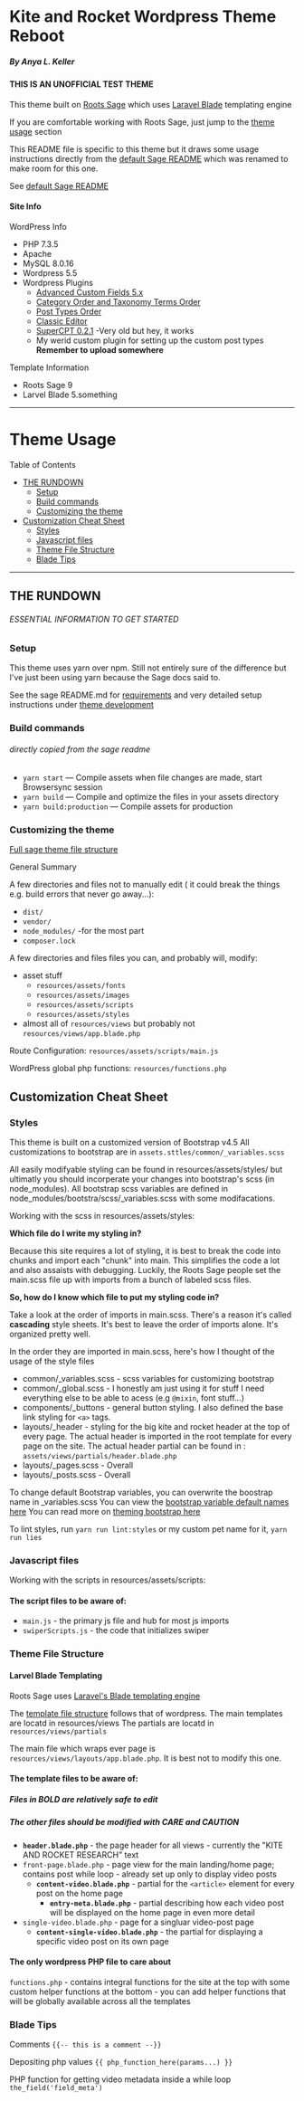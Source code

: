 # Kite and Rocket Wordpress Theme Reboot

##### By Anya L. Keller

#### THIS IS AN UNOFFICIAL TEST THEME

This theme built on [Roots Sage](https://roots.io/sage/) which uses [Laravel Blade](https://laravel.com/docs/5.8/blade) templating engine

If you are comfortable working with Roots Sage, just jump to the [theme usage](#theme-usage) section

This README file is specific to this theme but it draws some usage instructions directly from the [default Sage README](roots-sage-README.md) which was renamed to make room for this one.

See [default Sage README](roots-sage-README.md)

#### Site Info

WordPress Info

-   PHP 7.3.5
-   Apache
-   MySQL 8.0.16
-   Wordpress 5.5
-   Wordpress Plugins
    -   [Advanced Custom Fields 5.x](https://wordpress.org/plugins/advanced-custom-fields/)
    -   [Category Order and Taxonomy Terms Order](https://wordpress.org/plugins/taxonomy-terms-order/)
    -   [Post Types Order](https://wordpress.org/plugins/post-types-order/)
    -   [Classic Editor](https://wordpress.org/plugins/classic-editor/)
    -   [SuperCPT 0.2.1](https://wordpress.org/plugins/super-cpt/) -Very old but hey, it works
    -   My werid custom plugin for setting up the custom post types **Remember to upload somewhere**

Template Information

-   Roots Sage 9
-   Larvel Blade 5.something

* * *

# Theme Usage

Table of Contents

<!-- TOC -->

-   [THE RUNDOWN](#the-rundown)
    -   [Setup](#setup)
    -   [Build commands](#build-commands)
    -   [Customizing the theme](#customizing-the-theme)
-   [Customization Cheat Sheet](#customization-cheat-sheet)
    -   [Styles](#styles)
    -   [Javascript files](#javascript-files)
    -   [Theme File Structure](#theme-file-structure)
    -   [Blade Tips](#blade-tips)

<!-- /TOC -->

* * *

## THE RUNDOWN

###### ESSENTIAL INFORMATION TO GET STARTED

### Setup

This theme uses yarn over npm.  Still not entirely sure of the difference but I've just been using yarn because the Sage docs said to.

See the sage README.md for
[requirements](roots-sage-README.md#Requirements) and very detailed setup instructions under [theme development](roots-sage-README.md#theme-development)

### Build commands

###### directly copied from the sage readme

-   `yarn start` — Compile assets when file changes are made, start Browsersync session
-   `yarn build` — Compile and optimize the files in your assets directory
-   `yarn build:production` — Compile assets for production

### Customizing the theme

[Full sage theme file structure](roots-sage-README.md#theme-structure)

General Summary

A few directories and files not to manually edit ( it could break the things e.g. build errors that never go away...):

-   `dist/`
-   `vendor/`
-   `node_modules/`   -for the most part
-   `composer.lock`

A few directories and files files you can, and probably will, modify:

-   asset stuff
    -   `resources/assets/fonts`
    -   `resources/assets/images`
    -   `resources/assets/scripts`
    -   `resources/assets/styles`
-   almost all of `resources/views` but probably not `resources/views/app.blade.php`

Route Configuration: `resources/assets/scripts/main.js`

WordPress global php functions: `resources/functions.php`

## Customization Cheat Sheet

### Styles

This theme is built on a customized version of Bootstrap v4.5
All customizations to bootstrap are in `assets.sttles/common/_variables.scss`

All easily modifyable styling can be found in resources/assets/styles/ but ultimatly you should incorperate your changes into bootstrap's scss (in node_modules).  All bootstrap scss variables are defined in node_modules/bootstra/scss/\_variables.scss with some modifacations.

Working with the scss in resources/assets/styles:

**Which file do I write my styling in?**

Because this site requires a lot of styling, it is best to break the code into chunks and import each "chunk" into main.  This simplifies the code a lot and also assaists with debugging.  Luckily, the Roots Sage people set the main.scss file up with imports from a bunch of labeled scss files.

**So, how do I know which file to put my styling code in?**

Take a look at the order of imports in main.scss.  There's a reason it's called **cascading** style sheets.  It's best to leave the order of imports alone.  It's organized pretty well.

In the order they are imported in main.scss, here's how I thought of the usage of the style files

-   common/\_variables.scss - scss variables for customizing bootstrap
-   common/\_global.scss - I honestly am just using it for stuff I need everything else to be able to acess (e.g `@mixin`, font stuff...)
-   components/\_buttons - general button styling.  I also defined the base link styling for `<a>` tags.
-   layouts/\_header - styling for the big kite and rocket header at the top of every page.  The actual header is imported in the root template for every page on the site.  The actual header partial can be found in : `assets/views/partials/header.blade.php`
-   layouts/\_pages.scss - Overall
-   layouts/\_posts.scss - Overall

To change default Bootstrap variables, you can overwrite the boostrap name in \_variables.scss
You can view the [bootstrap variable default names here](https://github.com/twbs/bootstrap/blob/v4-dev/scss/_variables.scss)
You can read more on [theming bootstrap here](https://getbootstrap.com/docs/4.5/getting-started/theming/)

To lint styles, run `yarn run lint:styles` or my custom pet name for it, `yarn run lies`

### Javascript files

Working with the scripts in resources/assets/scripts:

#### The script files to be aware of:

-   `main.js` - the primary js file and hub for most js imports
-   `swiperScripts.js` - the code that initializes swiper

### Theme File Structure

#### Larvel Blade Templating

Roots Sage uses [Laravel's Blade templating engine](https://laravel.com/docs/5.8/blade)

The [template file structure](https://roots.io/docs/sage/9.x/blade-templates/#passing-data-to-templates) follows that of wordpress.
The main templates are locatd in resources/views
The partials are locatd in `resources/views/partials`

The main file which wraps ever page is `resources/views/layouts/app.blade.php`.  It is best not to modify this one.

#### The template files to be aware of:

##### Files in BOLD are _relatively safe to edit_

##### The other files should be modified with CARE and CAUTION

-   **`header.blade.php`** - the page header for all views - currently the "KITE AND ROCKET RESEARCH" text
-   `front-page.blade.php` - page view for the main landing/home page; contains post while loop - already set up only to display video posts
    -   **`content-video.blade.php`** - partial for the `<article>` element for every post on the home page
        -   **`entry-meta.blade.php`** - partial describing how each video post will be displayed on the home page in even more detail
-   `single-video.blade.php` - page for a singluar video-post page
    -   **`content-single-video.blade.php`** - the partial for displaying a specific video post on its own page

#### The only wordpress PHP file to care about

`functions.php` - contains integral functions for the site at the top with some custom helper functions at the bottom - you can add helper functions that will be globally available across all the templates

### Blade Tips

Comments
`{{-- this is a comment --}}`

Depositing php values
`{{ php_function_here(params...) }}`

PHP function for getting video metadata inside a while loop
`the_field('field_meta')`
